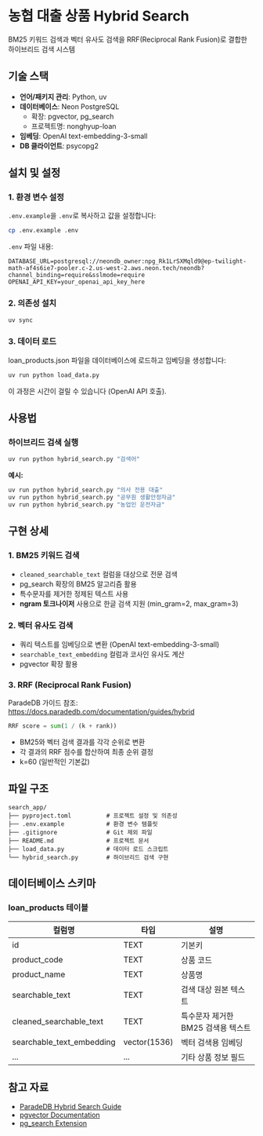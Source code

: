 # 농협 대출 상품 Hybrid Search

BM25 키워드 검색과 벡터 유사도 검색을 RRF(Reciprocal Rank Fusion)로 결합한 하이브리드 검색 시스템

## 기술 스택

- **언어/패키지 관리**: Python, uv
- **데이터베이스**: Neon PostgreSQL
  - 확장: pgvector, pg_search
  - 프로젝트명: nonghyup-loan
- **임베딩**: OpenAI text-embedding-3-small
- **DB 클라이언트**: psycopg2

## 설치 및 설정

### 1. 환경 변수 설정

`.env.example`을 `.env`로 복사하고 값을 설정합니다:

```bash
cp .env.example .env
```

`.env` 파일 내용:
```
DATABASE_URL=postgresql://neondb_owner:npg_Rk1LrSXMqld9@ep-twilight-math-af4s6ie7-pooler.c-2.us-west-2.aws.neon.tech/neondb?channel_binding=require&sslmode=require
OPENAI_API_KEY=your_openai_api_key_here
```

### 2. 의존성 설치

```bash
uv sync
```

### 3. 데이터 로드

loan_products.json 파일을 데이터베이스에 로드하고 임베딩을 생성합니다:

```bash
uv run python load_data.py
```

이 과정은 시간이 걸릴 수 있습니다 (OpenAI API 호출).

## 사용법

### 하이브리드 검색 실행

```bash
uv run python hybrid_search.py "검색어"
```

**예시:**

```bash
uv run python hybrid_search.py "의사 전용 대출"
uv run python hybrid_search.py "공무원 생활안정자금"
uv run python hybrid_search.py "농업인 운전자금"
```

## 구현 상세

### 1. BM25 키워드 검색

- `cleaned_searchable_text` 컬럼을 대상으로 전문 검색
- pg_search 확장의 BM25 알고리즘 활용
- 특수문자를 제거한 정제된 텍스트 사용
- **ngram 토크나이저** 사용으로 한글 검색 지원 (min_gram=2, max_gram=3)

### 2. 벡터 유사도 검색

- 쿼리 텍스트를 임베딩으로 변환 (OpenAI text-embedding-3-small)
- `searchable_text_embedding` 컬럼과 코사인 유사도 계산
- pgvector 확장 활용

### 3. RRF (Reciprocal Rank Fusion)

ParadeDB 가이드 참조: https://docs.paradedb.com/documentation/guides/hybrid

```python
RRF score = sum(1 / (k + rank))
```

- BM25와 벡터 검색 결과를 각각 순위로 변환
- 각 결과의 RRF 점수를 합산하여 최종 순위 결정
- k=60 (일반적인 기본값)

## 파일 구조

```
search_app/
├── pyproject.toml          # 프로젝트 설정 및 의존성
├── .env.example            # 환경 변수 템플릿
├── .gitignore              # Git 제외 파일
├── README.md               # 프로젝트 문서
├── load_data.py            # 데이터 로드 스크립트
└── hybrid_search.py        # 하이브리드 검색 구현
```

## 데이터베이스 스키마

### loan_products 테이블

| 컬럼명 | 타입 | 설명 |
|--------|------|------|
| id | TEXT | 기본키 |
| product_code | TEXT | 상품 코드 |
| product_name | TEXT | 상품명 |
| searchable_text | TEXT | 검색 대상 원본 텍스트 |
| cleaned_searchable_text | TEXT | 특수문자 제거한 BM25 검색용 텍스트 |
| searchable_text_embedding | vector(1536) | 벡터 검색용 임베딩 |
| ... | ... | 기타 상품 정보 필드 |

## 참고 자료

- [ParadeDB Hybrid Search Guide](https://docs.paradedb.com/documentation/guides/hybrid)
- [pgvector Documentation](https://github.com/pgvector/pgvector)
- [pg_search Extension](https://github.com/paradedb/paradedb/tree/dev/pg_search)
